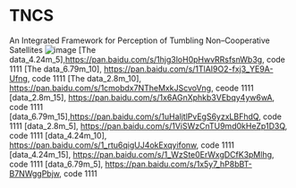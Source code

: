 # TNCS
An Integrated Framework for Perception of Tumbling Non–Cooperative Satellites
![image](https://github.com/jinzhenmu/TNCS/assets/48661603/6ad9b9fa-ade2-4f1b-9bd7-11fa0692c2f7)
[The data_4.24m_5],https://pan.baidu.com/s/1hjg3loH0pHwvRRsfsnWb3g, code 1111 
[The data_6.79m_10], https://pan.baidu.com/s/1TlAI9O2-fxj3_YE9A-Ufng, code 1111 
[The data_2.8m_10], https://pan.baidu.com/s/1cmobdx7NTheMxkJScvoVng, ceode 1111 
[data_2.8m_15], https://pan.baidu.com/s/1x6AGnXphkb3VEbqy4yw6wA, code 1111 
[data_6.79m_15],https://pan.baidu.com/s/1uHaljtlPvEgS6yzxLBFhdQ, code 1111 
[data_2.8m_5], https://pan.baidu.com/s/1ViSWzCnTU9md0kHeZp1D3Q, code 1111 
[data_4.24m_10], https://pan.baidu.com/s/1_rtu6qigUJ4okExqyifonw, code 1111 
[data_4.24m_15], https://pan.baidu.com/s/1_WzSte0ErWxgDCfK3pMlhg, code 1111 
[data_6.79m_5], https://pan.baidu.com/s/1x5y7_hP8bBT-B7NWggPbjw, code 1111 

